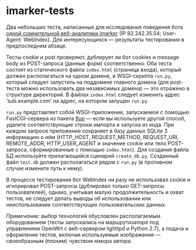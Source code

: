 imarker-tests
=============

Два небольших теста, написанные для исследования поведения бота [одной сомнительной веб-аналитики imarker](http://habrahabr.ru/post/247465/) (IP 92.242.35.54; User-Agent: WebIndex). Для интересующихся — результаты тестирования в предпоследнем абзаце.

Тесты cookie и post проверяют, дублирует ли бот cookies и message body из POST-запроса (данные форм) соответственно. Оба теста состоят из статического файла ```index.html``` (страница входа), который должен располагаться на одном домене, и WSGI-скрипта ```run.py```, который следует запустить на поддомене главного домена (для post-теста можно использовать два независимых домена) — это отражено в структуре директорий. В файлах ```index.html``` следует изменить адрес ‘sub.example.com’ на адрес, на котором запущен ```run.py```.

```run.py``` представляет собой WSGI-приложение, запускаемое с помощью FastCGI-сервера из пакета [flup](http://www.saddi.com/software/flup/) — если вы используете другой способ, удалите соответствующие строки импорта и запуска из кода. При каждом запросе приложение сохраняет в базу данных SQLite 3 информацию о нём (HTTP_HOST, REQUEST_METHOD, REQUEST_URI, REMOTE_ADDR, HTTP_USER_AGENT и значение cookie или тело POST-запроса, сформированные с помощью ```index.html```). Для создания файла БД используйте прилагающийся сценарий ```create_db.py```. Созданный файл ```test.db``` должен располагаться рядом с ```run.py``` (в противном случае измените путь к нему).

В процессе тестирования бот WebIndex ни разу не использовал cookie и игнорировал POST-запросы (дублировал только GET-запросы пользователей), однако, учитывая малую продолжительность и охват тестов, не следует делать выводы об использовании или неиспользовании соответствующих пользовательских данных.

*Примечание:* выбор технологий обусловлен располагаемым оборудованием (тесты запускались на маршрутизаторе под управлением OpenWrt c веб-сервером lighttpd и Python 2.7), а подача и оформление тестов, включая используемые изображения — своеобразным (плохим) чувством юмора автора.
